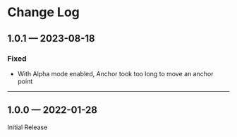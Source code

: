 # Change Log

## 1.0.1 — 2023-08-18

### **Fixed**

* With Alpha mode enabled, Anchor took too long to move an anchor point

***

## 1.0.0 — 2022-01-28

Initial Release
